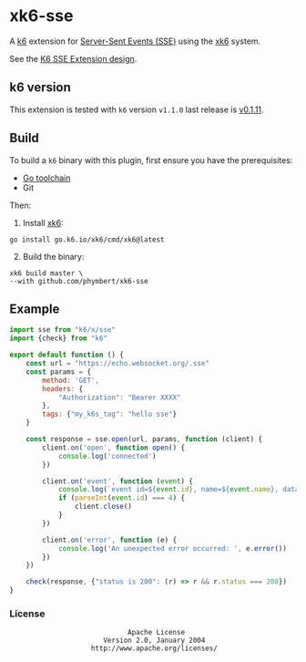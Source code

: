 # xk6-sse
A [k6](https://go.k6.io/k6) extension for [Server-Sent Events (SSE)](https://en.wikipedia.org/wiki/Server-sent_events) using the [xk6](https://github.com/grafana/xk6) system.

See the [K6 SSE Extension design](docs/design/021-sse-api.md).

## k6 version

This extension is tested with `k6` version `v1.1.0` last release is [v0.1.11](https://github.com/phymbert/xk6-sse/releases/tag/v0.1.11).

## Build

To build a `k6` binary with this plugin, first ensure you have the prerequisites:

- [Go toolchain](https://go101.org/article/go-toolchain.html)
- Git

Then:

1. Install [xk6](https://github.com/grafana/xk6):

```shell
go install go.k6.io/xk6/cmd/xk6@latest
```

2. Build the binary:

```shell
xk6 build master \
--with github.com/phymbert/xk6-sse
```

## Example

```javascript
import sse from "k6/x/sse"
import {check} from "k6"

export default function () {
    const url = "https://echo.websocket.org/.sse"
    const params = {
        method: 'GET',
        headers: {
            "Authorization": "Bearer XXXX"
        },
        tags: {"my_k6s_tag": "hello sse"}
    }

    const response = sse.open(url, params, function (client) {
        client.on('open', function open() {
            console.log('connected')
        })

        client.on('event', function (event) {
            console.log(`event id=${event.id}, name=${event.name}, data=${event.data}`)
            if (parseInt(event.id) === 4) {
                client.close()
            }
        })

        client.on('error', function (e) {
            console.log('An unexpected error occurred: ', e.error())
        })
    })

    check(response, {"status is 200": (r) => r && r.status === 200})
}
```

### License

                                 Apache License
                           Version 2.0, January 2004
                        http://www.apache.org/licenses/